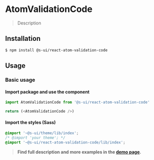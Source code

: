 # AtomValidationCode

> Description

<!-- ![](./assets/preview.png) -->

## Installation

```sh
$ npm install @s-ui/react-atom-validation-code
```

## Usage

### Basic usage

#### Import package and use the component

```js
import AtomValidationCode from '@s-ui/react-atom-validation-code'

return (<AtomValidationCode />)
```

#### Import the styles (Sass)

```css
@import '~@s-ui/theme/lib/index';
/* @import 'your theme'; */
@import '~@s-ui/react-atom-validation-code/lib/index';
```


> **Find full description and more examples in the [demo page](#).**